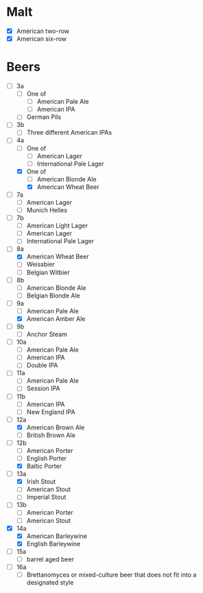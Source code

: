 # Malt
- [x] American two-row
- [x] American six-row

# Beers
- [ ] 3a
	- [ ] One of
		- [ ] American Pale Ale
		- [ ] American IPA
	- [ ] German Pils
- [ ] 3b
	- [ ] Three different American IPAs
- [ ] 4a
	- [ ] One of
		- [ ] American Lager
		- [ ] International Pale Lager
	- [x] One of
		- [ ] American Blonde Ale
		- [x] American Wheat Beer
- [ ] 7a
	- [ ] American Lager
	- [ ] Munich Helles
- [ ] 7b
	- [ ] American Light Lager
	- [ ] American Lager
	- [ ] International Pale Lager
- [ ] 8a
	- [x] American Wheat Beer
	- [ ] Weissbier
	- [ ] Belgian Witbier
- [ ] 8b
	- [ ] American Blonde Ale
	- [ ] Belgian Blonde Ale
- [ ] 9a
	- [ ] American Pale Ale
	- [x] American Amber Ale
- [ ] 9b
	- [ ] Anchor Steam
- [ ] 10a
	- [ ] American Pale Ale
	- [ ] American IPA
	- [ ] Double IPA
- [ ] 11a
	- [ ] American Pale Ale
	- [ ] Session IPA
- [ ] 11b
	- [ ] American IPA
	- [ ] New England IPA
- [ ] 12a
	- [x] American Brown Ale
	- [ ] British Brown Ale
- [ ] 12b
	- [ ] American Porter
	- [ ] English Porter
	- [x] Baltic Porter
- [ ] 13a
	- [x] Irish Stout
	- [ ] American Stout
	- [ ] Imperial Stout
- [ ] 13b
	- [ ] American Porter
	- [ ] American Stout
- [x] 14a
	- [x] American Barleywine
	- [x] English Barleywine
- [ ] 15a
	- [ ] barrel aged beer
- [ ] 16a
	- [ ] Brettanomyces or mixed-culture beer that does not fit into a designated style